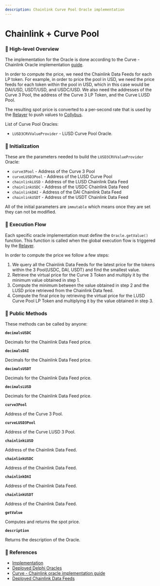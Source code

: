 ```yaml
---
description: Chainlink Curve Pool Oracle implementation
---
```


# Chainlink + Curve Pool

### 🔎 High-level Overview

The implementation for the Oracle is done according to the Curve - Chainlink Oracle implementation [guide](https://news.curve.fi/chainlink-oracles-and-curve-pools/).&#x20;

In order to compute the price, we need the Chainlink Data Feeds for each LP token. For example, in order to price the pool in USD, we need the price feeds for each token within the pool in USD, which in this case would be DAI/USD, USDT/USD, and USDC/USD. We also need the addresses of the Curve 3 Pool, the address of the Curve 3 LP Token, and the Curve LUSD Pool.

The resulting spot price is converted to a per-second rate that is used by the [Relayer](../../relayer.md) to push values to [Collybus](../../../fiat/).

List of Curve Pool Oracles:

* `LUSD3CRVValueProvider` - LUSD Curve Pool Oracle.

### 🐣 Initialization

These are the parameters needed to build the `LUSD3CRVValueProvider` Oracle:

* `curve3Pool` - Address of the Curve 3 Pool
* `curveLUSD3Pool` - Address of the LUSD Curve Pool
* `chainlinkLUSD` - Address of the LUSD Chainlink Data Feed
* `chainlinkUSDC` - Address of the USDC Chainlink Data Feed
* `chainlinkDAI` - Address of the DAI Chainlink Data Feed
* `chainlinkUSDT` -  Address of the USDT Chainlink Data Feed

All of the initial parameters are `immutable` which means once they are set they can not be modified.

### 🌈 Execution Flow

Each specific oracle implementation must define the `Oracle.getValue()` function. This function is called when the global execution flow is triggered by the [Relayer](../../relayer.md). &#x20;

In order to compute the price we follow a few steps:

1. We query all the Chainlink Data Feeds for the latest price for the tokens within the 3 Pool(USDC, DAI, USDT) and find the smallest value.
2. Retrieve the virtual price for the Curve 3 Token and multiply it by the minimum value obtained in step 1.
3. Compute the minimum between the value obtained in step 2 and the LUSD price retrieved from the Chainlink Data feed.
4. Compute the final price by retrieving the virtual price for the LUSD Curve Pool LP Token and multiplying it by the value obtained in step 3.

### 📑 Public Methods

These methods can be called by anyone:

**`decimalsUSDC`**&#x20;

Decimals for the Chainlink Data Feed price.

**`decimalsDAI`**

Decimals for the Chainlink Data Feed price.

**`decimalsUSDT`**

Decimals for the Chainlink Data Feed price.

**`decimalsLUSD`**

Decimals for the Chainlink Data Feed price.

**`curve3Pool`**

Address of the Curve 3 Pool.

**`curveLUSD3Pool`**

Address of the Curve LUSD 3 Pool.

**`chainlinkLUSD`**

Address of the Chainlink Data Feed.

**`chainlinkUSDC`**

Address of the Chainlink Data Feed.

**`chainlinkDAI`**

Address of the Chainlink Data Feed.

**`chainlinkUSDT`**

Address of the Chainlink Data Feed.

**`getValue`**

Computes and returns the spot price.

**`description`**

Returns the description of the Oracle.

### 📘 References

* [Implementation](https://github.com/fiatdao/delphi/blob/26c91838d287a27e494c75a834fbafef303c090d/src/oracle\_implementations/spot\_price/Chainlink/LUSD3CRV/LUSD3CRVValueProvider.sol)
* [Deployed Delphi Oracles](https://github.com/fiatdao/changelog/tree/0693456e1938288734b79a24e9ac3be4a0ef6661/deployment)
* [Curve - Chainlink oracle implementation guide](https://news.curve.fi/chainlink-oracles-and-curve-pools/)
* [Deployed Chainlink Data Feeds](https://docs.chain.link/docs/ethereum-addresses/)

